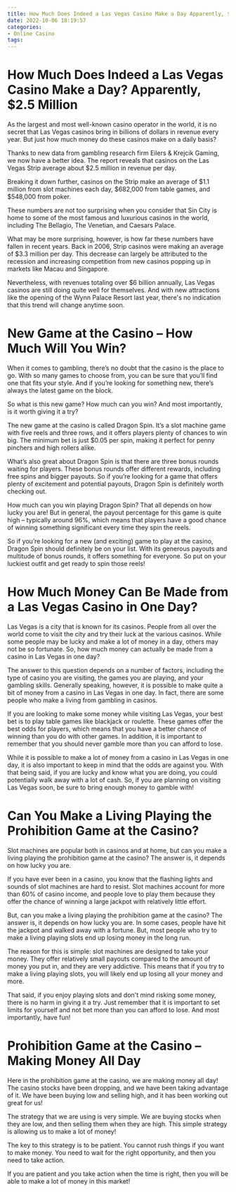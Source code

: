 ```yaml
---
title: How Much Does Indeed a Las Vegas Casino Make a Day Apparently, $2.5 Million
date: 2022-10-06 18:19:57
categories:
- Online Casino
tags:
---
```



#  How Much Does Indeed a Las Vegas Casino Make a Day? Apparently, $2.5 Million

As the largest and most well-known casino operator in the world, it is no secret that Las Vegas casinos bring in billions of dollars in revenue every year. But just how much money do these casinos make on a daily basis?

Thanks to new data from gambling research firm Eilers & Krejcik Gaming, we now have a better idea. The report reveals that casinos on the Las Vegas Strip average about $2.5 million in revenue per day.

Breaking it down further, casinos on the Strip make an average of $1.1 million from slot machines each day, $682,000 from table games, and $548,000 from poker.

These numbers are not too surprising when you consider that Sin City is home to some of the most famous and luxurious casinos in the world, including The Bellagio, The Venetian, and Caesars Palace.

What may be more surprising, however, is how far these numbers have fallen in recent years. Back in 2006, Strip casinos were making an average of $3.3 million per day. This decrease can largely be attributed to the recession and increasing competition from new casinos popping up in markets like Macau and Singapore.


 Nevertheless, with revenues totaling over $6 billion annually, Las Vegas casinos are still doing quite well for themselves. And with new attractions like the opening of the Wynn Palace Resort last year, there's no indication that this trend will change anytime soon.

#  New Game at the Casino – How Much Will You Win?

When it comes to gambling, there’s no doubt that the casino is the place to go. With so many games to choose from, you can be sure that you’ll find one that fits your style. And if you’re looking for something new, there’s always the latest game on the block.

So what is this new game? How much can you win? And most importantly, is it worth giving it a try?

The new game at the casino is called Dragon Spin. It’s a slot machine game with five reels and three rows, and it offers players plenty of chances to win big. The minimum bet is just $0.05 per spin, making it perfect for penny pinchers and high rollers alike.

What’s also great about Dragon Spin is that there are three bonus rounds waiting for players. These bonus rounds offer different rewards, including free spins and bigger payouts. So if you’re looking for a game that offers plenty of excitement and potential payouts, Dragon Spin is definitely worth checking out.

How much can you win playing Dragon Spin? That all depends on how lucky you are! But in general, the payout percentage for this game is quite high – typically around 96%, which means that players have a good chance of winning something significant every time they spin the reels.

So if you’re looking for a new (and exciting) game to play at the casino, Dragon Spin should definitely be on your list. With its generous payouts and multitude of bonus rounds, it offers something for everyone. So put on your luckiest outfit and get ready to spin those reels!

#  How Much Money Can Be Made from a Las Vegas Casino in One Day?

Las Vegas is a city that is known for its casinos. People from all over the world come to visit the city and try their luck at the various casinos. While some people may be lucky and make a lot of money in a day, others may not be so fortunate. So, how much money can actually be made from a casino in Las Vegas in one day?

The answer to this question depends on a number of factors, including the type of casino you are visiting, the games you are playing, and your gambling skills. Generally speaking, however, it is possible to make quite a bit of money from a casino in Las Vegas in one day. In fact, there are some people who make a living from gambling in casinos.

If you are looking to make some money while visiting Las Vegas, your best bet is to play table games like blackjack or roulette. These games offer the best odds for players, which means that you have a better chance of winning than you do with other games. In addition, it is important to remember that you should never gamble more than you can afford to lose.

While it is possible to make a lot of money from a casino in Las Vegas in one day, it is also important to keep in mind that the odds are against you. With that being said, if you are lucky and know what you are doing, you could potentially walk away with a lot of cash. So, if you are planning on visiting Las Vegas soon, be sure to bring enough money to gamble with!

#  Can You Make a Living Playing the Prohibition Game at the Casino?

Slot machines are popular both in casinos and at home, but can you make a living playing the prohibition game at the casino? The answer is, it depends on how lucky you are.

If you have ever been in a casino, you know that the flashing lights and sounds of slot machines are hard to resist. Slot machines account for more than 60% of casino income, and people love to play them because they offer the chance of winning a large jackpot with relatively little effort.

But, can you make a living playing the prohibition game at the casino? The answer is, it depends on how lucky you are. In some cases, people have hit the jackpot and walked away with a fortune. But, most people who try to make a living playing slots end up losing money in the long run.

The reason for this is simple: slot machines are designed to take your money. They offer relatively small payouts compared to the amount of money you put in, and they are very addictive. This means that if you try to make a living playing slots, you will likely end up losing all your money and more.

That said, if you enjoy playing slots and don't mind risking some money, there is no harm in giving it a try. Just remember that it is important to set limits for yourself and not bet more than you can afford to lose. And most importantly, have fun!

#  Prohibition Game at the Casino – Making Money All Day

Here in the prohibition game at the casino, we are making money all day! The casino stocks have been dropping, and we have been taking advantage of it. We have been buying low and selling high, and it has been working out great for us!

The strategy that we are using is very simple. We are buying stocks when they are low, and then selling them when they are high. This simple strategy is allowing us to make a lot of money!

The key to this strategy is to be patient. You cannot rush things if you want to make money. You need to wait for the right opportunity, and then you need to take action.

If you are patient and you take action when the time is right, then you will be able to make a lot of money in this market!